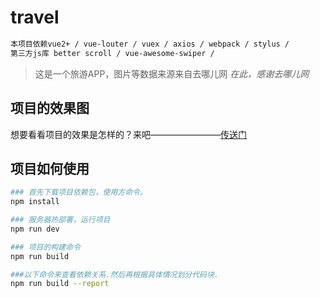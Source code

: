# travel
``` bash
本项目依赖vue2+ / vue-louter / vuex / axios / webpack / stylus /
第三方js库 better scroll / vue-awesome-swiper /
```


> 这是一个旅游APP，图片等数据来源来自去哪儿网
*在此，感谢去哪儿网*

## 项目的效果图

想要看看项目的效果是怎样的？来吧————————[传送门](https://wuufeii.github.io/travel/index.html)


## 项目如何使用

``` bash
### 首先下载项目依赖包，使用方命令。
npm install

### 服务器热部署，运行项目
npm run dev

### 项目的构建命令
npm run build

###以下命令来查看依赖关系.然后再根据具体情况划分代码块.
npm run build --report
```
